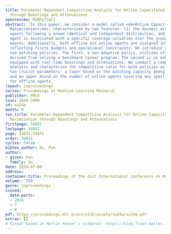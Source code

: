 ```yaml
---
title: Parameter-Dependent Competitive Analysis for Online Capacitated Coverage Maximization
  through Boostings and Attenuations
openreview: N1BPyf7wC2
abstract: 'In this paper, we consider a model called <em>Online Capacitated Coverage
  Maximization</em>, characterized by two features: (1) the dynamic arrival of online
  agents following a known identical and independent distribution, and (2) each offline
  agent is associated with a specific coverage valuation over the groundset of online
  agents. Additionally, both offline and online agents are assigned integer capacities,
  reflecting finite budgets and operational constraints. We introduce and analyze
  two matching policies. The first, a non-adaptive policy, utilizes offline statistics
  derived from solving a benchmark linear program. The second is an enhanced version
  equipped with real-time boostings and attenuations. We conduct a comprehensive competitive
  analysis and characterize the competitive ratio for both policies as functions of
  two crucial parameters: a lower bound on the matching capacity among offline agents
  and an upper bound on the number of online agents covering any specific feature
  for offline agents.'
layout: inproceedings
series: Proceedings of Machine Learning Research
publisher: PMLR
issn: 2640-3498
id: xu24a
month: 0
tex_title: Parameter-Dependent Competitive Analysis for Online Capacitated Coverage
  Maximization through Boostings and Attenuations
firstpage: 54831
lastpage: 54851
page: 54831-54851
order: 54831
cycles: false
bibtex_author: Xu, Pan
author:
- given: Pan
  family: Xu
date: 2024-07-08
address:
container-title: Proceedings of the 41st International Conference on Machine Learning
volume: '235'
genre: inproceedings
issued:
  date-parts:
  - 2024
  - 7
  - 8
pdf: https://proceedings.mlr.press/v235/assets/xu24a/xu24a.pdf
extras: []
# Format based on Martin Fenner's citeproc: https://blog.front-matter.io/posts/citeproc-yaml-for-bibliographies/
---
```

